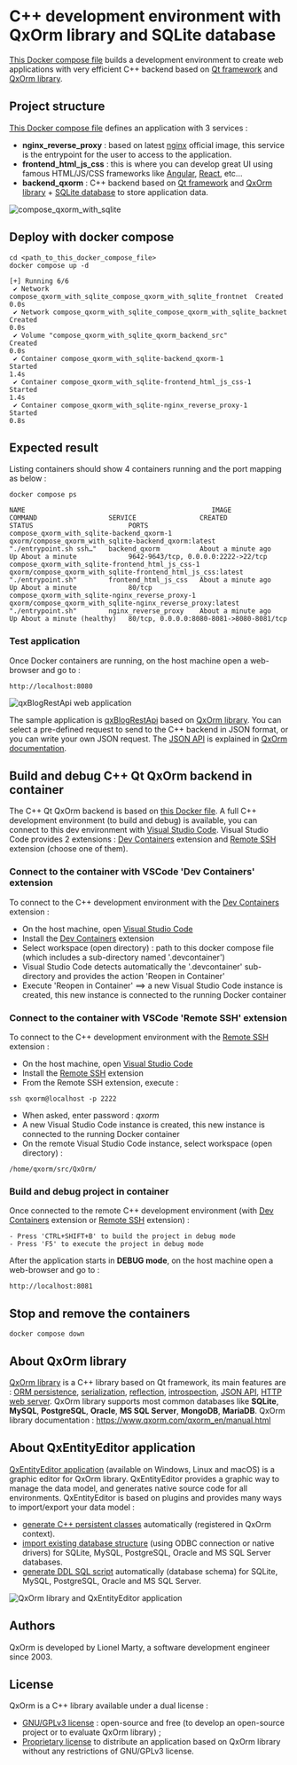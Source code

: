 # C++ development environment with QxOrm library and SQLite database
[This Docker compose file](https://github.com/QxOrm/QxOrm/blob/master/docker/dev/compose_qxorm_with_sqlite/compose.yaml) builds a development environment to create web applications with very efficient C++ backend based on [Qt framework](https://www.qt.io/) and [QxOrm library](https://www.qxorm.com/).

## Project structure
[This Docker compose file](https://github.com/QxOrm/QxOrm/blob/master/docker/dev/compose_qxorm_with_sqlite/compose.yaml) defines an application with 3 services :
- **nginx_reverse_proxy** : based on latest [nginx](https://nginx.org/en/) official image, this service is the entrypoint for the user to access to the application.
- **frontend_html_js_css** : this is where you can develop great UI using famous HTML/JS/CSS frameworks like [Angular](https://angular.dev/), [React](https://react.dev/), etc...
- **backend_qxorm** : C++ backend based on [Qt framework](https://www.qt.io/) and [QxOrm library](https://www.qxorm.com/) + [SQLite database](https://www.sqlite.org/) to store application data.

![compose_qxorm_with_sqlite](https://www.qxorm.com/qxorm_en/resource/docker_compose_schema.png)

## Deploy with docker compose
```
cd <path_to_this_docker_compose_file>
docker compose up -d
```
```
[+] Running 6/6
 ✔ Network compose_qxorm_with_sqlite_compose_qxorm_with_sqlite_frontnet  Created                                                                                                                    0.0s
 ✔ Network compose_qxorm_with_sqlite_compose_qxorm_with_sqlite_backnet   Created                                                                                                                    0.0s
 ✔ Volume "compose_qxorm_with_sqlite_qxorm_backend_src"                  Created                                                                                                                    0.0s
 ✔ Container compose_qxorm_with_sqlite-backend_qxorm-1                   Started                                                                                                                    1.4s
 ✔ Container compose_qxorm_with_sqlite-frontend_html_js_css-1            Started                                                                                                                    1.4s
 ✔ Container compose_qxorm_with_sqlite-nginx_reverse_proxy-1             Started                                                                                                                    0.8s
```

## Expected result
Listing containers should show 4 containers running and the port mapping as below :
```
docker compose ps
```
```
NAME                                               IMAGE                                                         COMMAND                  SERVICE                CREATED              STATUS                        PORTS
compose_qxorm_with_sqlite-backend_qxorm-1          qxorm/compose_qxorm_with_sqlite-backend_qxorm:latest          "./entrypoint.sh ssh…"   backend_qxorm          About a minute ago   Up About a minute             9642-9643/tcp, 0.0.0.0:2222->22/tcp
compose_qxorm_with_sqlite-frontend_html_js_css-1   qxorm/compose_qxorm_with_sqlite-frontend_html_js_css:latest   "./entrypoint.sh"        frontend_html_js_css   About a minute ago   Up About a minute             80/tcp
compose_qxorm_with_sqlite-nginx_reverse_proxy-1    qxorm/compose_qxorm_with_sqlite-nginx_reverse_proxy:latest    "./entrypoint.sh"        nginx_reverse_proxy    About a minute ago   Up About a minute (healthy)   80/tcp, 0.0.0.0:8080-8081->8080-8081/tcp
```

### Test application
Once Docker containers are running, on the host machine open a web-browser and go to :
```
http://localhost:8080
```

![qxBlogRestApi web application](https://www.qxorm.com/qxorm_en/resource/qx_blog_rest_api_http_01.png)

The sample application is [qxBlogRestApi](https://github.com/QxOrm/QxOrm/tree/master/test/qxBlogRestApi) based on [QxOrm library](https://www.qxorm.com/).
You can select a pre-defined request to send to the C++ backend in JSON format, or you can write your own JSON request.
The [JSON API](https://www.qxorm.com/qxorm_en/manual.html#manual_97) is explained in [QxOrm documentation](https://www.qxorm.com/qxorm_en/manual.html).

## Build and debug C++ Qt QxOrm backend in container
The C++ Qt QxOrm backend is based on [this Docker file](https://github.com/QxOrm/QxOrm/tree/master/docker/test/qxBlogRestApi).
A full C++ development environment (to build and debug) is available, you can connect to this dev environment with [Visual Studio Code](https://code.visualstudio.com/).
Visual Studio Code provides 2 extensions : [Dev Containers](https://marketplace.visualstudio.com/items?itemName=ms-vscode-remote.remote-containers) extension and [Remote SSH](https://marketplace.visualstudio.com/items?itemName=ms-vscode-remote.remote-ssh) extension (choose one of them).

### Connect to the container with VSCode 'Dev Containers' extension
To connect to the C++ development environment with the [Dev Containers](https://code.visualstudio.com/docs/devcontainers/tutorial) extension :
- On the host machine, open [Visual Studio Code](https://code.visualstudio.com/)
- Install the [Dev Containers](https://marketplace.visualstudio.com/items?itemName=ms-vscode-remote.remote-containers) extension
- Select workspace (open directory) : path to this docker compose file (which includes a sub-directory named '.devcontainer')
- Visual Studio Code detects automatically the '.devcontainer' sub-directory and provides the action 'Reopen in Container'
- Execute 'Reopen in Container' ==> a new Visual Studio Code instance is created, this new instance is connected to the running Docker container

### Connect to the container with VSCode 'Remote SSH' extension
To connect to the C++ development environment with the [Remote SSH](https://marketplace.visualstudio.com/items?itemName=ms-vscode-remote.remote-ssh) extension :
- On the host machine, open [Visual Studio Code](https://code.visualstudio.com/)
- Install the [Remote SSH](https://marketplace.visualstudio.com/items?itemName=ms-vscode-remote.remote-ssh) extension
- From the Remote SSH extension, execute :
```
ssh qxorm@localhost -p 2222
```
- When asked, enter password : _qxorm_
- A new Visual Studio Code instance is created, this new instance is connected to the running Docker container
- On the remote Visual Studio Code instance, select workspace (open directory) :
```
/home/qxorm/src/QxOrm/
```

### Build and debug project in container
Once connected to the remote C++ development environment (with [Dev Containers](https://code.visualstudio.com/docs/devcontainers/tutorial) extension or [Remote SSH](https://marketplace.visualstudio.com/items?itemName=ms-vscode-remote.remote-ssh) extension) :
```
- Press 'CTRL+SHIFT+B' to build the project in debug mode
- Press 'F5' to execute the project in debug mode
```

After the application starts in **DEBUG mode**, on the host machine open a web-browser and go to :
```
http://localhost:8081
```

## Stop and remove the containers
```
docker compose down
```

## About QxOrm library
[QxOrm library](https://www.qxorm.com/) is a C++ library based on Qt framework, its main features are : [ORM persistence](https://www.qxorm.com/qxorm_en/manual.html#manual_30), [serialization](https://www.qxorm.com/qxorm_en/manual.html#manual_60), [reflection](https://www.qxorm.com/qxorm_en/manual.html#manual_70), [introspection](https://www.qxorm.com/qxorm_en/manual.html#manual_70), [JSON API](https://www.qxorm.com/qxorm_en/manual.html#manual_97), [HTTP web server](https://www.qxorm.com/qxorm_en/manual.html#manual_96).
QxOrm library supports most common databases like **SQLite**, **MySQL**, **PostgreSQL**, **Oracle**, **MS SQL Server**, **MongoDB**, **MariaDB**.
QxOrm library documentation : https://www.qxorm.com/qxorm_en/manual.html

## About QxEntityEditor application
[QxEntityEditor application](https://www.qxorm.com/qxorm_en/manual_qxee.html) (available on Windows, Linux and macOS) is a graphic editor for QxOrm library.
QxEntityEditor provides a graphic way to manage the data model, and generates native source code for all environments.
QxEntityEditor is based on plugins and provides many ways to import/export your data model :
- [generate C++ persistent classes](https://www.qxorm.com/qxorm_en/manual_qxee.html#cpp_export_settings) automatically (registered in QxOrm context).
- [import existing database structure](https://www.qxorm.com/qxorm_en/manual_qxee.html#wnd_mysql_import) (using ODBC connection or native drivers) for SQLite, MySQL, PostgreSQL, Oracle and MS SQL Server databases.
- [generate DDL SQL script](https://www.qxorm.com/qxorm_en/manual_qxee.html#ddl_export_settings) automatically (database schema) for SQLite, MySQL, PostgreSQL, Oracle and MS SQL Server.

![QxOrm library and QxEntityEditor application](https://www.qxorm.com/qxorm_en/resource/logo_qxorm_and_qxee.png)

## Authors
QxOrm is developed by Lionel Marty, a software development engineer since 2003.

## License
QxOrm is a C++ library available under a dual license :
- [GNU/GPLv3 license](https://www.qxorm.com/qxorm_en/resource/license.gpl3.txt) : open-source and free (to develop an open-source project or to evaluate QxOrm library) ;
- [Proprietary license](https://www.qxorm.com/qxorm_en/download_details.php) to distribute an application based on QxOrm library without any restrictions of GNU/GPLv3 license.
